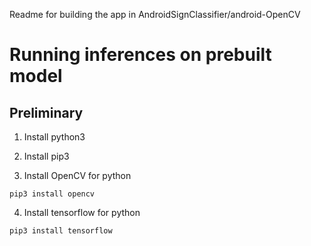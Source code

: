 Readme for building the app in AndroidSignClassifier/android-OpenCV

# Running inferences on prebuilt model
## Preliminary 
1. Install python3

2. Install pip3

3. Install OpenCV for python
```
pip3 install opencv
```
4. Install tensorflow for python 
```
pip3 install tensorflow

```
